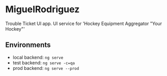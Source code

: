 # MiguelRodriguez

Trouble Ticket UI app.
UI service for 'Hockey Equipment Aggregator "Your Hockey"'

## Environments
* local backend: `ng serve`
* test backend: `ng serve -c=qa`
* prod backend: `ng serve --prod`
